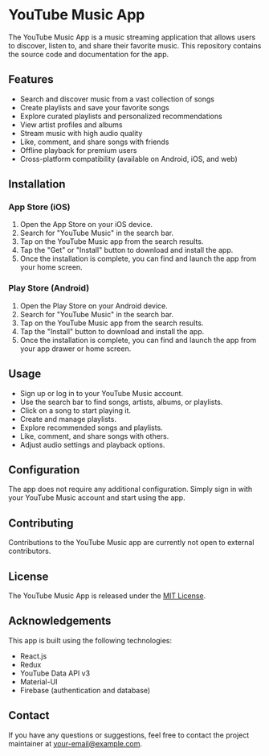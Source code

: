 # YouTube Music App

The YouTube Music App is a music streaming application that allows users to discover, listen to, and share their favorite music. This repository contains the source code and documentation for the app.

## Features

- Search and discover music from a vast collection of songs
- Create playlists and save your favorite songs
- Explore curated playlists and personalized recommendations
- View artist profiles and albums
- Stream music with high audio quality
- Like, comment, and share songs with friends
- Offline playback for premium users
- Cross-platform compatibility (available on Android, iOS, and web)

## Installation

### App Store (iOS)

1. Open the App Store on your iOS device.
2. Search for "YouTube Music" in the search bar.
3. Tap on the YouTube Music app from the search results.
4. Tap the "Get" or "Install" button to download and install the app.
5. Once the installation is complete, you can find and launch the app from your home screen.

### Play Store (Android)

1. Open the Play Store on your Android device.
2. Search for "YouTube Music" in the search bar.
3. Tap on the YouTube Music app from the search results.
4. Tap the "Install" button to download and install the app.
5. Once the installation is complete, you can find and launch the app from your app drawer or home screen.

## Usage

- Sign up or log in to your YouTube Music account.
- Use the search bar to find songs, artists, albums, or playlists.
- Click on a song to start playing it.
- Create and manage playlists.
- Explore recommended songs and playlists.
- Like, comment, and share songs with others.
- Adjust audio settings and playback options.

## Configuration

The app does not require any additional configuration. Simply sign in with your YouTube Music account and start using the app.

## Contributing

Contributions to the YouTube Music app are currently not open to external contributors.

## License

The YouTube Music App is released under the [MIT License](LICENSE).

## Acknowledgements

This app is built using the following technologies:

- React.js
- Redux
- YouTube Data API v3
- Material-UI
- Firebase (authentication and database)

## Contact

If you have any questions or suggestions, feel free to contact the project maintainer at your-email@example.com.